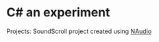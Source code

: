 # C# an experiment

Projects: 
  SoundScroll project created using [NAudio](https://github.com/naudio/NAudio) 
  
 
